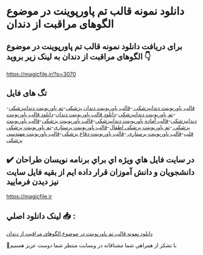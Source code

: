 # دانلود نمونه قالب تم پاورپوینت در موضوع الگوهای مراقبت از دندان

## برای دریافت دانلود نمونه قالب تم پاورپوینت در موضوع الگوهای مراقبت از دندان به لینک زیر بروید 👇

https://magicfile.ir/?p=3070

## تگ های فایل

-[قالب پاورپوینت دندانپزشکی ](https://magicfile.ir/product/%d9%82%d8%a7%d9%84%d8%a8-%d8%aa%d9%85-%d9%be%d8%a7%d9%88%d8%b1%d9%be%d9%88%db%8c%d9%86%d8%aa-%d8%af%d8%b1-%d9%85%d9%88%d8%b6%d9%88%d8%b9-%d8%a7%d9%84%da%af%d9%88%d9%87%d8%a7%db%8c-%d9%85%d8%b1%d8%a7%d9%82%d8%a8%d8%aa-%d8%a7%d8%b2-%d8%af%d9%86%d8%af%d8%a7%d9%86/)-[قالب پاورپوینت دندان پزشکی](https://magicfile.ir/product/%d9%82%d8%a7%d9%84%d8%a8-%d8%aa%d9%85-%d9%be%d8%a7%d9%88%d8%b1%d9%be%d9%88%db%8c%d9%86%d8%aa-%d8%af%d8%b1-%d9%85%d9%88%d8%b6%d9%88%d8%b9-%d8%a7%d9%84%da%af%d9%88%d9%87%d8%a7%db%8c-%d9%85%d8%b1%d8%a7%d9%82%d8%a8%d8%aa-%d8%a7%d8%b2-%d8%af%d9%86%d8%af%d8%a7%d9%86/)-[تم پاورپوینت دندانپزشکی ](https://magicfile.ir/product/%d9%82%d8%a7%d9%84%d8%a8-%d8%aa%d9%85-%d9%be%d8%a7%d9%88%d8%b1%d9%be%d9%88%db%8c%d9%86%d8%aa-%d8%af%d8%b1-%d9%85%d9%88%d8%b6%d9%88%d8%b9-%d8%a7%d9%84%da%af%d9%88%d9%87%d8%a7%db%8c-%d9%85%d8%b1%d8%a7%d9%82%d8%a8%d8%aa-%d8%a7%d8%b2-%d8%af%d9%86%d8%af%d8%a7%d9%86/)-[تم پاورپوینت دندانپزشکی](https://magicfile.ir/product/%d9%82%d8%a7%d9%84%d8%a8-%d8%aa%d9%85-%d9%be%d8%a7%d9%88%d8%b1%d9%be%d9%88%db%8c%d9%86%d8%aa-%d8%af%d8%b1-%d9%85%d9%88%d8%b6%d9%88%d8%b9-%d8%a7%d9%84%da%af%d9%88%d9%87%d8%a7%db%8c-%d9%85%d8%b1%d8%a7%d9%82%d8%a8%d8%aa-%d8%a7%d8%b2-%d8%af%d9%86%d8%af%d8%a7%d9%86/)-[دانلود قالب پاورپوینت دندان](https://magicfile.ir/product/%d9%82%d8%a7%d9%84%d8%a8-%d8%aa%d9%85-%d9%be%d8%a7%d9%88%d8%b1%d9%be%d9%88%db%8c%d9%86%d8%aa-%d8%af%d8%b1-%d9%85%d9%88%d8%b6%d9%88%d8%b9-%d8%a7%d9%84%da%af%d9%88%d9%87%d8%a7%db%8c-%d9%85%d8%b1%d8%a7%d9%82%d8%a8%d8%aa-%d8%a7%d8%b2-%d8%af%d9%86%d8%af%d8%a7%d9%86/)-[دانلود  قالب پاورپوینت دندانپزشکی](https://magicfile.ir/product/%d9%82%d8%a7%d9%84%d8%a8-%d8%aa%d9%85-%d9%be%d8%a7%d9%88%d8%b1%d9%be%d9%88%db%8c%d9%86%d8%aa-%d8%af%d8%b1-%d9%85%d9%88%d8%b6%d9%88%d8%b9-%d8%a7%d9%84%da%af%d9%88%d9%87%d8%a7%db%8c-%d9%85%d8%b1%d8%a7%d9%82%d8%a8%d8%aa-%d8%a7%d8%b2-%d8%af%d9%86%d8%af%d8%a7%d9%86/)-[قالب آماده پاورپوینت دندانپزشکی](https://magicfile.ir/product/%d9%82%d8%a7%d9%84%d8%a8-%d8%aa%d9%85-%d9%be%d8%a7%d9%88%d8%b1%d9%be%d9%88%db%8c%d9%86%d8%aa-%d8%af%d8%b1-%d9%85%d9%88%d8%b6%d9%88%d8%b9-%d8%a7%d9%84%da%af%d9%88%d9%87%d8%a7%db%8c-%d9%85%d8%b1%d8%a7%d9%82%d8%a8%d8%aa-%d8%a7%d8%b2-%d8%af%d9%86%d8%af%d8%a7%d9%86/)-[قالب پاورپوینت پزشکی](https://magicfile.ir/product/%d9%82%d8%a7%d9%84%d8%a8-%d8%aa%d9%85-%d9%be%d8%a7%d9%88%d8%b1%d9%be%d9%88%db%8c%d9%86%d8%aa-%d8%af%d8%b1-%d9%85%d9%88%d8%b6%d9%88%d8%b9-%d8%a7%d9%84%da%af%d9%88%d9%87%d8%a7%db%8c-%d9%85%d8%b1%d8%a7%d9%82%d8%a8%d8%aa-%d8%a7%d8%b2-%d8%af%d9%86%d8%af%d8%a7%d9%86/)-[قالب پاورپوینت پزشکی ](https://magicfile.ir/product/%d9%82%d8%a7%d9%84%d8%a8-%d8%aa%d9%85-%d9%be%d8%a7%d9%88%d8%b1%d9%be%d9%88%db%8c%d9%86%d8%aa-%d8%af%d8%b1-%d9%85%d9%88%d8%b6%d9%88%d8%b9-%d8%a7%d9%84%da%af%d9%88%d9%87%d8%a7%db%8c-%d9%85%d8%b1%d8%a7%d9%82%d8%a8%d8%aa-%d8%a7%d8%b2-%d8%af%d9%86%d8%af%d8%a7%d9%86/)-[تم پاورپوینت پزشکی اطفال](https://magicfile.ir/product/%d9%82%d8%a7%d9%84%d8%a8-%d8%aa%d9%85-%d9%be%d8%a7%d9%88%d8%b1%d9%be%d9%88%db%8c%d9%86%d8%aa-%d8%af%d8%b1-%d9%85%d9%88%d8%b6%d9%88%d8%b9-%d8%a7%d9%84%da%af%d9%88%d9%87%d8%a7%db%8c-%d9%85%d8%b1%d8%a7%d9%82%d8%a8%d8%aa-%d8%a7%d8%b2-%d8%af%d9%86%d8%af%d8%a7%d9%86/)-[قالب پاورپوینت پرستاری](https://magicfile.ir/product/%d9%82%d8%a7%d9%84%d8%a8-%d8%aa%d9%85-%d9%be%d8%a7%d9%88%d8%b1%d9%be%d9%88%db%8c%d9%86%d8%aa-%d8%af%d8%b1-%d9%85%d9%88%d8%b6%d9%88%d8%b9-%d8%a7%d9%84%da%af%d9%88%d9%87%d8%a7%db%8c-%d9%85%d8%b1%d8%a7%d9%82%d8%a8%d8%aa-%d8%a7%d8%b2-%d8%af%d9%86%d8%af%d8%a7%d9%86/)-[تم پاورپوینت پزشکی قلب](https://magicfile.ir/product/%d9%82%d8%a7%d9%84%d8%a8-%d8%aa%d9%85-%d9%be%d8%a7%d9%88%d8%b1%d9%be%d9%88%db%8c%d9%86%d8%aa-%d8%af%d8%b1-%d9%85%d9%88%d8%b6%d9%88%d8%b9-%d8%a7%d9%84%da%af%d9%88%d9%87%d8%a7%db%8c-%d9%85%d8%b1%d8%a7%d9%82%d8%a8%d8%aa-%d8%a7%d8%b2-%d8%af%d9%86%d8%af%d8%a7%d9%86/)-[قالب پاورپوینت پرستاری ](https://magicfile.ir/product/%d9%82%d8%a7%d9%84%d8%a8-%d8%aa%d9%85-%d9%be%d8%a7%d9%88%d8%b1%d9%be%d9%88%db%8c%d9%86%d8%aa-%d8%af%d8%b1-%d9%85%d9%88%d8%b6%d9%88%d8%b9-%d8%a7%d9%84%da%af%d9%88%d9%87%d8%a7%db%8c-%d9%85%d8%b1%d8%a7%d9%82%d8%a8%d8%aa-%d8%a7%d8%b2-%d8%af%d9%86%d8%af%d8%a7%d9%86/)-[قالب پاورپوینت دفاع پزشکی](https://magicfile.ir/product/%d9%82%d8%a7%d9%84%d8%a8-%d8%aa%d9%85-%d9%be%d8%a7%d9%88%d8%b1%d9%be%d9%88%db%8c%d9%86%d8%aa-%d8%af%d8%b1-%d9%85%d9%88%d8%b6%d9%88%d8%b9-%d8%a7%d9%84%da%af%d9%88%d9%87%d8%a7%db%8c-%d9%85%d8%b1%d8%a7%d9%82%d8%a8%d8%aa-%d8%a7%d8%b2-%d8%af%d9%86%d8%af%d8%a7%d9%86/)-[قالب پاورپوینت مهندسی پزشکی ](https://magicfile.ir/product/%d9%82%d8%a7%d9%84%d8%a8-%d8%aa%d9%85-%d9%be%d8%a7%d9%88%d8%b1%d9%be%d9%88%db%8c%d9%86%d8%aa-%d8%af%d8%b1-%d9%85%d9%88%d8%b6%d9%88%d8%b9-%d8%a7%d9%84%da%af%d9%88%d9%87%d8%a7%db%8c-%d9%85%d8%b1%d8%a7%d9%82%d8%a8%d8%aa-%d8%a7%d8%b2-%d8%af%d9%86%d8%af%d8%a7%d9%86/)

## ✔️ در سايت فايل هاي ويژه اي براي برنامه نويسان طراحان دانشجويان و دانش آموزان قرار داده ايم از بقيه فايل سايت نيز ديدن فرماييد

https://magicfile.ir


## لينک دانلود اصلي 📥 :

[دانلود نمونه قالب تم پاورپوینت در موضوع الگوهای مراقبت از دندان](https://magicfile.ir/product/%d9%82%d8%a7%d9%84%d8%a8-%d8%aa%d9%85-%d9%be%d8%a7%d9%88%d8%b1%d9%be%d9%88%db%8c%d9%86%d8%aa-%d8%af%d8%b1-%d9%85%d9%88%d8%b6%d9%88%d8%b9-%d8%a7%d9%84%da%af%d9%88%d9%87%d8%a7%db%8c-%d9%85%d8%b1%d8%a7%d9%82%d8%a8%d8%aa-%d8%a7%d8%b2-%d8%af%d9%86%d8%af%d8%a7%d9%86/) 


🙏با تشکر از همراهي شما مشتاقانه در وبسایت منتظر شما دوست عزیز هستیم

